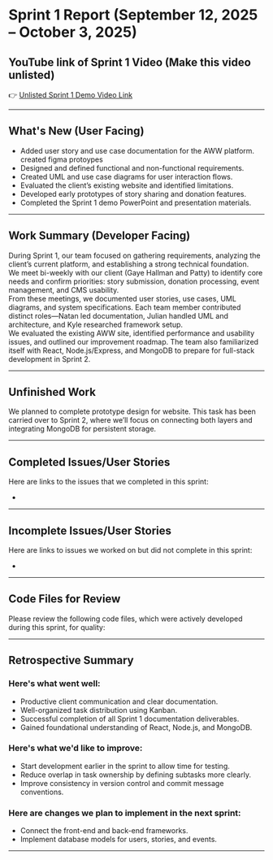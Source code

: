 # Sprint 1 Report (September 12, 2025 – October 3, 2025)

## YouTube link of Sprint 1 Video (Make this video unlisted)
👉 [Unlisted Sprint 1 Demo Video Link]( https://youtu.be/S8LtQ6oNvmo)

---

## What's New (User Facing)
 * Added user story and use case documentation for the AWW platform.
 created figma protoypes
 * Designed and defined functional and non-functional requirements.
 * Created UML and use case diagrams for user interaction flows.
 * Evaluated the client’s existing website and identified limitations.
 * Developed early prototypes of story sharing and donation features.
 * Completed the Sprint 1 demo PowerPoint and presentation materials.

---

## Work Summary (Developer Facing)
During Sprint 1, our team focused on gathering requirements, analyzing the client’s current platform, and establishing a strong technical foundation.  
We meet bi-weekly with our client (Gaye Hallman and Patty) to identify core needs and confirm priorities: story submission, donation processing, event management, and CMS usability.  
From these meetings, we documented user stories, use cases, UML diagrams, and system specifications. Each team member contributed distinct roles—Natan led documentation, Julian handled UML and architecture, and Kyle researched framework setup.  
We evaluated the existing AWW site, identified performance and usability issues, and outlined our improvement roadmap. The team also familiarized itself with React, Node.js/Express, and MongoDB to prepare for full-stack development in Sprint 2.

---

## Unfinished Work
We planned to complete prototype design for website. 
This task has been carried over to Sprint 2, where we’ll focus on connecting both layers and integrating MongoDB for persistent storage.

---

## Completed Issues/User Stories
Here are links to the issues that we completed in this sprint:

 * 

---

## Incomplete Issues/User Stories
Here are links to issues we worked on but did not complete in this sprint:
 
 *

---

## Code Files for Review
Please review the following code files, which were actively developed during this sprint, for quality:

---

## Retrospective Summary

### Here's what went well:
  * Productive client communication and clear documentation.
  * Well-organized task distribution using Kanban.
  * Successful completion of all Sprint 1 documentation deliverables.
  * Gained foundational understanding of React, Node.js, and MongoDB.

### Here's what we'd like to improve:
  * Start development earlier in the sprint to allow time for testing.
  * Reduce overlap in task ownership by defining subtasks more clearly.
  * Improve consistency in version control and commit message conventions.

### Here are changes we plan to implement in the next sprint:
  * Connect the front-end and back-end frameworks.
  * Implement database models for users, stories, and events.
 

---



